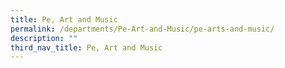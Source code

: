 ```yaml
---
title: Pe, Art and Music
permalink: /departments/Pe-Art-and-Music/pe-arts-and-music/
description: ""
third_nav_title: Pe, Art and Music
---
```

